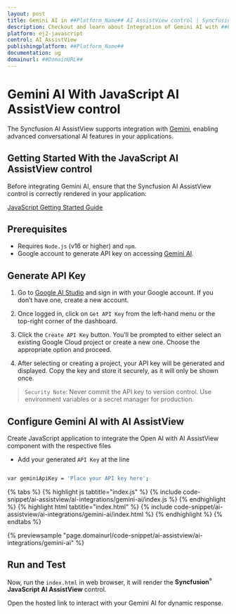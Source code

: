 ```yaml
---
layout: post
title: Gemini AI in ##Platform_Name## AI AssistView control | Syncfusion
description: Checkout and learn about Integration of Gemini AI with ##Platform_Name## AI AssistView control of Syncfusion Essential JS 2 and more.
platform: ej2-javascript
control: AI AssistView 
publishingplatform: ##Platform_Name##
documentation: ug
domainurl: ##DomainURL##
---
```


# Gemini AI With JavaScript AI AssistView control

The Syncfusion AI AssistView supports integration with [Gemini](https://ai.google.dev/gemini-api/docs), enabling advanced conversational AI features in your applications.

## Getting Started With the JavaScript AI AssistView control

Before integrating Gemini AI, ensure that the Syncfusion AI AssistView control is correctly rendered in your application:

[ JavaScript Getting Started Guide](../getting-started)

## Prerequisites

* Requires `Node.js` (v16 or higher) and `npm`.
* Google account to generate API key on accessing [Gemini AI](https://ai.google.dev/gemini-api/docs).

## Generate API Key

1. Go to [Google AI Studio](https://aistudio.google.com/app/apikey) and sign in with your Google account. If you don’t have one, create a new account. 

2. Once logged in, click on `Get API Key` from the left-hand menu or the top-right corner of the dashboard. 

3. Click the `Create API Key` button. You’ll be prompted to either select an existing Google Cloud project or create a new one. Choose the appropriate option and proceed. 

4. After selecting or creating a project, your API key will be generated and displayed. Copy the key and store it securely, as it will only be shown once.

> `Security Note`: Never commit the API key to version control. Use environment variables or a secret manager for production.

##  Configure Gemini AI with AI AssistView

Create JavaScript application to integrate the Open AI with AI AssistView component with the respective files

* Add your generated `API Key` at the line 

```bash

var geminiApiKey = 'Place your API key here'; 

```

{% tabs %}
{% highlight js tabtitle="index.js" %}
{% include code-snippet/ai-assistview/ai-integrations/gemini-ai/index.js %}
{% endhighlight %}
{% highlight html tabtitle="index.html" %}
{% include code-snippet/ai-assistview/ai-integrations/gemini-ai/index.html %}
{% endhighlight %}
{% endtabs %}

{% previewsample "page.domainurl/code-snippet/ai-assistview/ai-integrations/gemini-ai" %}

## Run and Test 

Now, run the `index.html` in web browser, it will render the **Syncfusion<sup style="font-size:70%">&reg;</sup> JavaScript AI AssistView** control.

Open the hosted link to interact with your Gemini AI for dynamic response.
